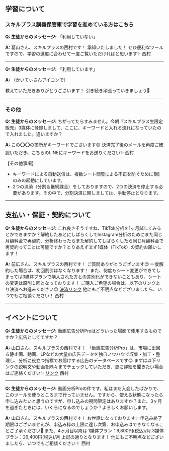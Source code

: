 ## 学習について
### スキルプラス講義保管庫で学習を進めている方はこちら

**Q: 生徒からのメッセージ:**
「利用していない」

**A:**
葛山さん、スキルプラスの西村です！
承知いたしました！
ぜひ便利なツールですので、学習の進度に合わせて一度ご覧いただければと思います✨
西村

---

**Q: 生徒からのメッセージ:**
「利用しています」

**A:**
（かいてぃさんアイコンで）

教えていただきありがとうございます！
引き続き頑張っていきましょう💪

---

### その他
**Q: 生徒からのメッセージ:**
ちがってたらすみません。今朝『スキルプラス生限定販売』3媒体に登録しまして、ここに、キーワードと入れる流れになっていたので入れました。違いますか？

**A:**
この⭕️⭕️の箇所がキーワードでございます😊
決済完了後のメールを再度ご確認いただき、こちらのLINEにキーワードをお送りください✨
西村

【その他事項】
- キーワードによる自動送信は、複数シート閲覧による不正を防ぐために1回のみの起動にしています。
- 2つの決済（分割＆継続課金）をしておりますので、2つの決済を停止する必要があります。その中で、分割決済に関しましては、手動停止となります。

---

## 支払い・保証・契約について
**Q: 生徒からのメッセージ:**
これ良さそうですね、TikTok分析を1ヶ月試してみるとかできますか？解約したあとにしばらくしてInstagram分析のためにまた同じ月額料金で再契約、分析終わったらまた解約してしばらくしたら同じ月額料金で再契約ってことは可能ですか？とりあえずまず1媒体（TikTok）の契約お願いします！

**A:**
前広さん、スキルプラスの西村です！
ご質問ありがとうございます😊
一度解約した場合は、初回割引はなくなります！
また、何度もシート変更ができてしまっては3媒体プランで購入された方との差別化ができないこともあり、シートの変更は原則１回となっております！
ご購入ご希望の場合は、以下のリンクより決済へお進みください😌 [決済リンク](https://school.addness.co.jp/p/br7G8n3pEaBz?openExternalBrowser=1)
他にもご不明点などございましたら、いつでもご相談ください！
西村

---

## イベントについて
**Q: 生徒からのメッセージ:**
動画広告分析Proはどういった場面で使用するものですか？広告としてですか？

**A:**
山口さん、スキルプラスの西村です！
「動画広告分析Pro」は、市場に出回る静止画、動画、LPなどの大量の広告データを独自ノウハウで収集・加工・整理し、分析に役立つ指標でお届けする広告のデータベースです😊
まずは以下リンクの説明文や動画を隅々までチェックしていただき、更に詳細を聞きたい場合はご連絡ください✨ [リンク](https://school.addness.co.jp/p/br7G8n3pEaBz?openExternalBrowser=1)
西村

---

**Q: 生徒からのメッセージ:**
動画分析Proの件です。私はまだ入会したばかりで、このツールを使うところまで行っていません。ですから、使える状態になったら申し込みたいと思うのですが、申し込みの期間限定はありますか？また、3ヶ月を過ぎたときには、いくらになるのでしょうか？よろしくお願いします。

**A:**
山口さん、スキルプラスの西村です！
お世話になっております✨
申込み終了期限はございませんが、申込み枠の上限に達し次第、お申込みはできなくなることご了承ください🙏
また、4ヶ月目以降は
1媒体プラン：9,800円(税込)/月
3媒体プラン：29,400円(税込)/月
上記の通りとなります！
他にもご不明点などございましたら、いつでもご相談ください！
西村
